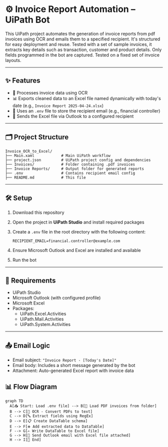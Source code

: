 # ⚙️ Invoice Report Automation – UiPath Bot

This UiPath project automates the generation of invoice reports from pdf invoices using OCR and emails them to a specified recipient. It's structured for easy deployment and reuse.
Tested with a set of sample invoices, it extracts key details such as transaction, customer and product details. Only fields programmed in the bot are captured. Tested on a fixed set of invoice layouts.

---

## ✨ Features

- 📄 Processes invoice data using OCR
- 📊 Exports cleaned data to an Excel file named dynamically with today's date (e.g., `Invoice Report 2025-04-24.xlsx`)
- 🧠 Uses an `.env` file to store the recipient email (e.g., financial controller)
- 📧 Sends the Excel file via Outlook to a configured recipient
  
---

## 🗂 Project Structure

```
Invoice_OCR_to_Excel/
├── Main.xaml            # Main UiPath workflow
├── project.json         # UiPath project config and dependencies
├── Invoices/            # Folder containing .pdf invoices
├── Invoice Reports/     # Output folder for generated reports
├── .env                 # Contains recipient email config
├── README.md            # This file
```

---

## 🛠️ Setup

1. Download this repository
2. Open the project in **UiPath Studio** and install required packages
3. Create a `.env` file in the root directory with the following content:

   ```
   RECIPIENT_EMAIL=financial.controller@example.com
   ```

4. Ensure Microsoft Outlook and Excel are installed and available
5. Run the bot

---

## 🧰 Requirements

- UiPath Studio
- Microsoft Outlook (with configured profile)
- Microsoft Excel 
- Packages:
  - UiPath.Excel.Activities
  - UiPath.Mail.Activities
  - UiPath.System.Activities

---

## 📤 Email Logic

- Email subject: `"Invoice Report - [Today's Date]"`
- Email body: Includes a short message generated by the bot
- Attachment: Auto-generated Excel report with invoice data

## 📊 Flow Diagram

```mermaid
graph TD
  A[📥 Start: Load .env file] --> B[📂 Load PDF invoices from folder]
  B --> C[🧠 OCR - Convert PDFs to text]
  C --> D[🔤 Extract fields using RegEx]
  D --> E[📋 Create DataTable schema]
  E --> F[➕ Add extracted data to DataTable]
  F --> G[✍️ Write DataTable to Excel file]
  G --> H[📧 Send Outlook email with Excel file attached]
  H --> I[🏁 End]
```



